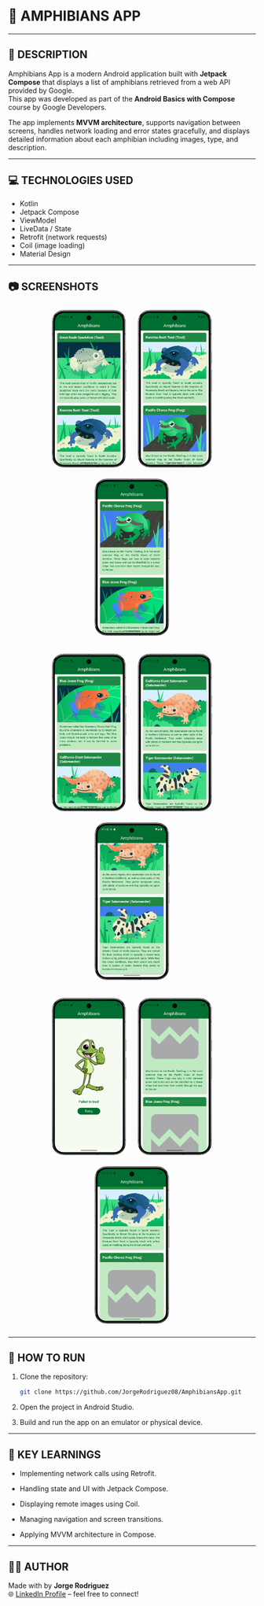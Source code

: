 # 🐸 AMPHIBIANS APP

---

## 📝 DESCRIPTION

Amphibians App is a modern Android application built with **Jetpack Compose** that displays a list of amphibians retrieved from a web API provided by Google.  
This app was developed as part of the **Android Basics with Compose** course by Google Developers.

The app implements **MVVM architecture**, supports navigation between screens, handles network loading and error states gracefully, and displays detailed information about each amphibian including images, type, and description.

---

## 💻 TECHNOLOGIES USED

- Kotlin
- Jetpack Compose
- ViewModel
- LiveData / State
- Retrofit (network requests)
- Coil (image loading)
- Material Design

---

## 📷 SCREENSHOTS

<p align="center">
  <img src="https://raw.githubusercontent.com/JorgeRodriguez08/AmphibiansApp/main/screenshot/Success_1.png" width="30%" style="margin: 10px" />
  <img src="https://raw.githubusercontent.com/JorgeRodriguez08/AmphibiansApp/main/screenshot/Success_2.png" width="30%" style="margin: 10px" />
  <img src="https://raw.githubusercontent.com/JorgeRodriguez08/AmphibiansApp/main/screenshot/Success_3.png" width="30%" style="margin: 10px" />
</p>
<p align="center">
  <img src="https://raw.githubusercontent.com/JorgeRodriguez08/AmphibiansApp/main/screenshot/Success_4.png" width="30%" style="margin: 10px" />
  <img src="https://raw.githubusercontent.com/JorgeRodriguez08/AmphibiansApp/main/screenshot/Success_5.png" width="30%" style="margin: 10px" />
  <img src="https://raw.githubusercontent.com/JorgeRodriguez08/AmphibiansApp/main/screenshot/Success_6.png" width="30%" style="margin: 10px" />
</p>
<p align="center">
  <img src="https://raw.githubusercontent.com/JorgeRodriguez08/AmphibiansApp/main/screenshot/Screenshot_Error1.png" width="30%" style="margin: 10px" />
  <img src="https://raw.githubusercontent.com/JorgeRodriguez08/AmphibiansApp/main/screenshot/Error_1.png" width="30%" style="margin: 10px" />
  <img src="https://raw.githubusercontent.com/JorgeRodriguez08/AmphibiansApp/main/screenshot/Error_2.png" width="30%" style="margin: 10px" />
</p>

---

## 🚀 HOW TO RUN

1. Clone the repository:
   ```bash
   git clone https://github.com/JorgeRodriguez08/AmphibiansApp.git

2. Open the project in Android Studio.

3. Build and run the app on an emulator or physical device.  

---

## 🧠 KEY LEARNINGS
- Implementing network calls using Retrofit.

- Handling state and UI with Jetpack Compose.

- Displaying remote images using Coil.

- Managing navigation and screen transitions.

- Applying MVVM architecture in Compose.


---

## 👨‍💻 AUTHOR
Made with by **Jorge Rodriguez**  
🌐 [LinkedIn Profile](https://www.linkedin.com/in/jorge-rodriguez-8135a889) – feel free to connect!